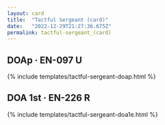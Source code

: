 ```yaml
---
layout: card
title:  "Tactful Sergeant (card)"
date:   "2022-12-29T21:27:36.675Z"
permalink: tactful-sergeant_(card)
---
```


## DOAp &middot; EN-097 U

{% include templates/tactful-sergeant-doap.html %}


## DOA 1st &middot; EN-226 R

{% include templates/tactful-sergeant-doa1e.html %}
